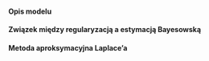 #### Opis modelu

#### Związek między regularyzacją a estymacją Bayesowską

#### Metoda aproksymacyjna Laplace’a

